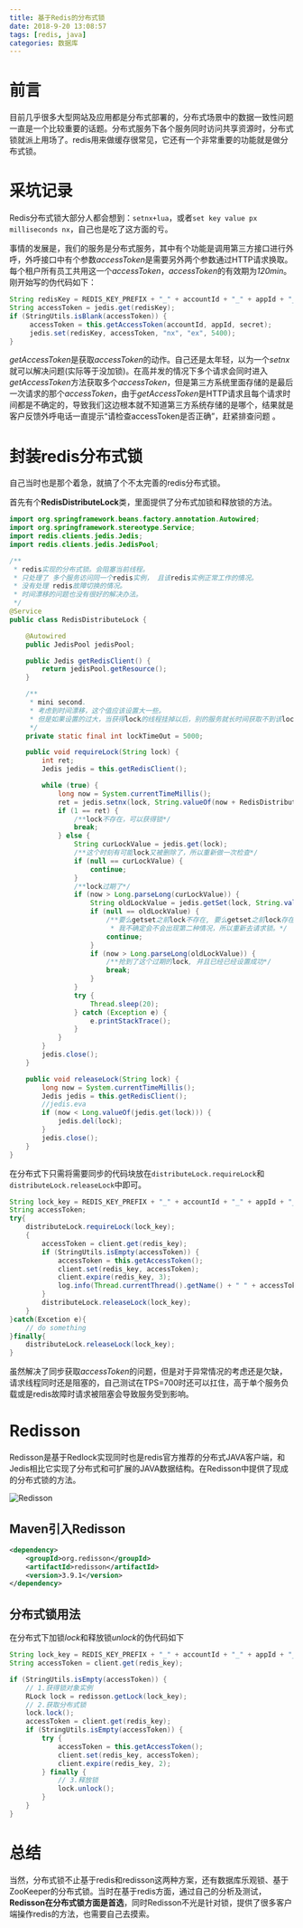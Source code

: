 ```yaml
---
title: 基于Redis的分布式锁
date: 2018-9-20 13:08:57
tags: [redis, java]
categories: 数据库
---
```


# 前言

目前几乎很多大型网站及应用都是分布式部署的，分布式场景中的数据一致性问题一直是一个比较重要的话题。分布式服务下各个服务同时访问共享资源时，分布式锁就派上用场了。redis用来做缓存很常见，它还有一个非常重要的功能就是做分布式锁。

# 采坑记录

Redis分布式锁大部分人都会想到：`setnx+lua`，或者`set key value px milliseconds nx`，自己也是吃了这方面的亏。

事情的发展是，我们的服务是分布式服务，其中有个功能是调用第三方接口进行外呼，外呼接口中有个参数*accessToken*是需要另外两个参数通过HTTP请求换取。每个租户所有员工共用这一个*accessToken*，*accessToken*的有效期为*120min*。刚开始写的伪代码如下：

```java
String redisKey = REDIS_KEY_PREFIX + "_" + accountId + "_" + appId + "_" + secret;            
String accessToken = jedis.get(redisKey);
if (StringUtils.isBlank(accessToken)) {
     accessToken = this.getAccessToken(accountId, appId, secret);
     jedis.set(redisKey, accessToken, "nx", "ex", 5400);
}
```

*getAccessToken*是获取*accessToken*的动作。自己还是太年轻，以为一个*setnx*就可以解决问题(实际等于没加锁)。在高并发的情况下多个请求会同时进入*getAccessToken*方法获取多个*accessToken*，但是第三方系统里面存储的是最后一次请求的那个*accessToken*，由于*getAccessToken*是HTTP请求且每个请求时间都是不确定的，导致我们这边根本就不知道第三方系统存储的是哪个，结果就是客户反馈外呼电话一直提示“请检查accessToken是否正确”，赶紧排查问题 。

# 封装redis分布式锁

自己当时也是那个着急，就搞了个不太完善的redis分布式锁。

首先有个**RedisDistributeLock**类，里面提供了分布式加锁和释放锁的方法。

```java
import org.springframework.beans.factory.annotation.Autowired;
import org.springframework.stereotype.Service;
import redis.clients.jedis.Jedis;
import redis.clients.jedis.JedisPool;

/**
 * redis实现的分布式锁。会阻塞当前线程。
 * 只处理了 多个服务访问同一个redis实例， 且该redis实例正常工作的情况。
 * 没有处理 redis故障切换的情况。
 * 时间漂移的问题也没有很好的解决办法。
 */
@Service
public class RedisDistributeLock {

    @Autowired
    public JedisPool jedisPool;

    public Jedis getRedisClient() {
        return jedisPool.getResource();
    }

    /**
     * mini second.
     * 考虑到时间漂移，这个值应该设置大一些。
     * 但是如果设置的过大，当获得lock的线程挂掉以后，别的服务就长时间获取不到该lock, 必须等到该lock过期。
     */
    private static final int lockTimeOut = 5000;

    public void requireLock(String lock) {
        int ret;
        Jedis jedis = this.getRedisClient();

        while (true) {
            long now = System.currentTimeMillis();
            ret = jedis.setnx(lock, String.valueOf(now + RedisDistributeLock.lockTimeOut)).intValue();
            if (1 == ret) {
                /**lock不存在，可以获得锁*/
                break;
            } else {
                String curLockValue = jedis.get(lock);
                /**这个时刻有可能lock又被删除了，所以重新做一次检查*/
                if (null == curLockValue) {
                    continue;
                }
                /**lock过期了*/
                if (now > Long.parseLong(curLockValue)) {
                    String oldLockValue = jedis.getSet(lock, String.valueOf(now + RedisDistributeLock.lockTimeOut));
                    if (null == oldLockValue) {
                        /**要么getset之前lock不存在, 要么getset之前lock存在但没有值，
                         * 我不确定会不会出现第二种情况，所以重新去请求锁。*/
                        continue;
                    }
                    if (now > Long.parseLong(oldLockValue)) {
                        /**抢到了这个过期的lock, 并且已经已经设置成功*/
                        break;
                    }
                }
                try {
                    Thread.sleep(20);
                } catch (Exception e) {
                    e.printStackTrace();
                }
            }
        }
        jedis.close();
    }

    public void releaseLock(String lock) {
        long now = System.currentTimeMillis();
        Jedis jedis = this.getRedisClient();
        //jedis.eva
        if (now < Long.valueOf(jedis.get(lock))) {
            jedis.del(lock);
        }
        jedis.close();
    }
}
```

在分布式下只需将需要同步的代码块放在`distributeLock.requireLock`和`distributeLock.releaseLock`中即可。

```java
String lock_key = REDIS_KEY_PREFIX + "_" + accountId + "_" + appId + "_" + secret;
String accessToken;
try{
    distributeLock.requireLock(lock_key);
    {
        accessToken = client.get(redis_key);
        if (StringUtils.isEmpty(accessToken)) {
            accessToken = this.getAccessToken();
            client.set(redis_key, accessToken);
            client.expire(redis_key, 3);
            log.info(Thread.currentThread().getName() + " " + accessToken);
        }
        distributeLock.releaseLock(lock_key);
    }
}catch(Excetion e){
    // do something
}finally{
    distributeLock.releaseLock(lock_key);
}
```

虽然解决了同步获取*accessToken*的问题，但是对于异常情况的考虑还是欠缺，请求线程同时还是阻塞的，自己测试在TPS=700时还可以扛住，高于单个服务负载或是redis故障时请求被阻塞会导致服务受到影响。

# Redisson

Redisson是基于Redlock实现同时也是redis官方推荐的分布式JAVA客户端，和Jedis相比它实现了分布式和可扩展的JAVA数据结构。在Redisson中提供了现成的分布式锁的方法。

![Redisson](../../../../images/2018-8/Redisson.jpg)

## Maven引入Redisson

```xml
<dependency>
	<groupId>org.redisson</groupId>
	<artifactId>redisson</artifactId>
	<version>3.9.1</version>
</dependency>
```

## 分布式锁用法

在分布式下加锁*lock*和释放锁*unlock*的伪代码如下

```java
String lock_key = REDIS_KEY_PREFIX + "_" + accountId + "_" + appId + "_" + secret;
String accessToken = client.get(redis_key);

if (StringUtils.isEmpty(accessToken)) {
    // 1.获得锁对象实例
    RLock lock = redisson.getLock(lock_key);
    // 2.获取分布式锁
    lock.lock(); 
    accessToken = client.get(redis_key);
    if (StringUtils.isEmpty(accessToken)) {
        try {
            accessToken = this.getAccessToken();
            client.set(redis_key, accessToken);
            client.expire(redis_key, 2);
        } finally {
            // 3.释放锁
            lock.unlock(); 
        }
    }
}
```

# 总结

当然，分布式锁不止基于redis和redisson这两种方案，还有数据库乐观锁、基于ZooKeeper的分布式锁。当时在基于redis方面，通过自己的分析及测试，**Redisson在分布式锁方面是首选**，同时Redisson不光是针对锁，提供了很多客户端操作redis的方法，也需要自己去摸索。
